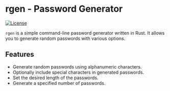 # rgen - Password Generator

[![License](https://img.shields.io/badge/license-GPL--3.0-blue.svg)]([https://www.gnu.org/licenses/gpl-3.0.en.html](https://github.com/DemwE/rgen/blob/master/LICENSE))

`rgen` is a simple command-line password generator written in Rust. It allows you to generate random passwords with various options.

## Features

- Generate random passwords using alphanumeric characters.
- Optionally include special characters in generated passwords.
- Set the desired length of the passwords.
- Generate a specified number of passwords.

